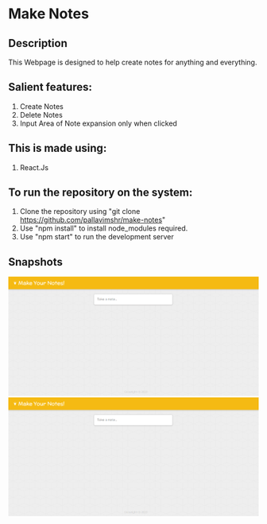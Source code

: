# Make Notes
## Description
This Webpage is designed to help create notes for anything and everything. 
## Salient features:
  1. Create Notes
  2. Delete Notes
  3. Input Area of Note expansion only when clicked
## This is made using:
  1. React.Js
## To run the repository on the system:
  1. Clone the repository using "git clone https://github.com/pallavimshr/make-notes"
  2. Use "npm install" to install node_modules required.
  3. Use "npm start" to run the development server
## Snapshots
![Screenshot](snapshots/Screenshot(883).png)
![Screenshot](snapshots/Screenshot(883).png)
